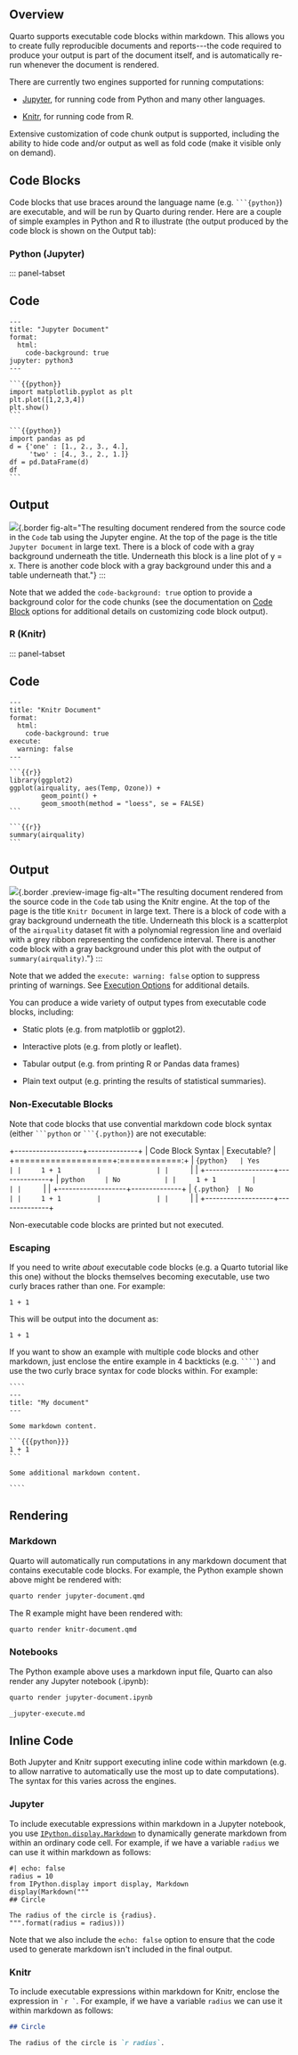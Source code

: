 ## Overview

Quarto supports executable code blocks within markdown. This allows you to create fully reproducible documents and reports---the code required to produce your output is part of the document itself, and is automatically re-run whenever the document is rendered.

There are currently two engines supported for running computations:

-   [Jupyter](https://jupyter.org/), for running code from Python and many other languages.

-   [Knitr](https://yihui.org/knitr/), for running code from R.

Extensive customization of code chunk output is supported, including the ability to hide code and/or output as well as fold code (make it visible only on demand).

## Code Blocks

Code blocks that use braces around the language name (e.g. ```` ```{python} ````) are executable, and will be run by Quarto during render. Here are a couple of simple examples in Python and R to illustrate (the output produced by the code block is shown on the Output tab):

### Python (Jupyter)

::: panel-tabset
## Code

    ---
    title: "Jupyter Document"
    format: 
      html:
        code-background: true
    jupyter: python3
    ---

    ```{{python}}
    import matplotlib.pyplot as plt
    plt.plot([1,2,3,4])
    plt.show()
    ```

    ```{{python}}
    import pandas as pd
    d = {'one' : [1., 2., 3., 4.],
         'two' : [4., 3., 2., 1.]}
    df = pd.DataFrame(d)
    df
    ```

## Output

![](/docs/computations/images/jupyter-document.png){.border fig-alt="The resulting document rendered from the source code in the `Code` tab using the Jupyter engine. At the top of the page is the title `Jupyter Document` in large text. There is a block of code with a gray background underneath the title. Underneath this block is a line plot of y = x. There is another code block with a gray background under this and a table underneath that."}
:::

Note that we added the `code-background: true` option to provide a background color for the code chunks (see the documentation on [Code Block](/docs/output-formats/html-code.qmd) options for additional details on customizing code block output).

### R (Knitr)

::: panel-tabset
## Code

    ---
    title: "Knitr Document"
    format: 
      html:
        code-background: true
    execute:
      warning: false
    ---

    ```{{r}}
    library(ggplot2)
    ggplot(airquality, aes(Temp, Ozone)) + 
            geom_point() + 
            geom_smooth(method = "loess", se = FALSE)
    ```

    ```{{r}}
    summary(airquality)
    ```

## Output

![](/docs/computations/images/knitr-document.png){.border .preview-image fig-alt="The resulting document rendered from the source code in the `Code` tab using the Knitr engine. At the top of the page is the title `Knitr Document` in large text. There is a block of code with a gray background underneath the title. Underneath this block is a scatterplot of the `airquality` dataset fit with a polynomial regression line and overlaid with a grey ribbon representing the confidence interval. There is another code block with a gray background under this plot with the output of `summary(airquality)`."}
:::

Note that we added the `execute: warning: false` option to suppress printing of warnings. See [Execution Options](/docs/computations/execution-options.md) for additional details.

You can produce a wide variety of output types from executable code blocks, including:

-   Static plots (e.g. from matplotlib or ggplot2).

-   Interactive plots (e.g. from plotly or leaflet).

-   Tabular output (e.g. from printing R or Pandas data frames)

-   Plain text output (e.g. printing the results of statistical summaries).

### Non-Executable Blocks

Note that code blocks that use convential markdown code block syntax (either ```` ```python ```` or ```` ```{.python} ````) are not executable:

+-------------------+--------------+
| Code Block Syntax | Executable?  |
+===================+:============:+
|     ```{python}   | Yes          |
|     1 + 1         |              |
|     ```           |              |
+-------------------+--------------+
|     ```python     | No           |
|     1 + 1         |              |
|     ```           |              |
+-------------------+--------------+
|     ```{.python}  | No           |
|     1 + 1         |              |
|     ```           |              |
+-------------------+--------------+

Non-executable code blocks are printed but not executed.

### Escaping

If you need to write *about* executable code blocks (e.g. a Quarto tutorial like this one) without the blocks themselves becoming executable, use two curly braces rather than one. For example:

``` {{{python}}}
1 + 1
```

This will be output into the document as:

``` {{python}}
1 + 1
```

If you want to show an example with multiple code blocks and other markdown, just enclose the entire example in 4 backticks (e.g. ````` ```` `````) and use the two curly brace syntax for code blocks within. For example:

    ````
    ---
    title: "My document"
    ---

    Some markdown content.

    ```{{{python}}}
    1 + 1
    ```

    Some additional markdown content.

    ````

## Rendering

### Markdown

Quarto will automatically run computations in any markdown document that contains executable code blocks. For example, the Python example shown above might be rendered with:

``` bash
quarto render jupyter-document.qmd
```

The R example might have been rendered with:

``` bash
quarto render knitr-document.qmd
```

### Notebooks

The Python example above uses a markdown input file, Quarto can also render any Jupyter notebook (.ipynb):

``` bash
quarto render jupyter-document.ipynb
```

``` include
_jupyter-execute.md
```

## Inline Code

Both Jupyter and Knitr support executing inline code within markdown (e.g. to allow narrative to automatically use the most up to date computations). The syntax for this varies across the engines.

### Jupyter

To include executable expressions within markdown in a Jupyter notebook, you use [`IPython.display.Markdown`](https://ipython.readthedocs.io/en/stable/api/generated/IPython.display.html) to dynamically generate markdown from within an ordinary code cell. For example, if we have a variable `radius` we can use it within markdown as follows:

``` {{python}}
#| echo: false
radius = 10
from IPython.display import display, Markdown
display(Markdown("""
## Circle

The radius of the circle is {radius}.
""".format(radius = radius)))
```

Note that we also include the `echo: false` option to ensure that the code used to generate markdown isn't included in the final output.

### Knitr

To include executable expressions within markdown for Knitr, enclose the expression in `` `r ` ``. For example, if we have a variable `radius` we can use it within markdown as follows:

``` markdown
## Circle

The radius of the circle is `r radius`.
```
